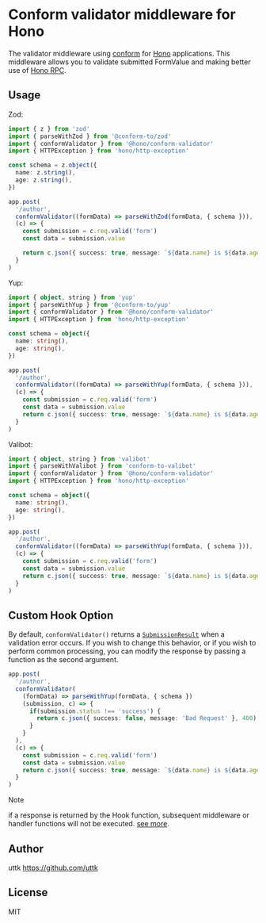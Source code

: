 # Conform validator middleware for Hono

The validator middleware using [conform](https://conform.guide) for [Hono](https://honojs.dev) applications. This middleware allows you to validate submitted FormValue and making better use of [Hono RPC](https://hono.dev/docs/guides/rpc).

## Usage

Zod:

```ts
import { z } from 'zod'
import { parseWithZod } from '@conform-to/zod'
import { conformValidator } from '@hono/conform-validator'
import { HTTPException } from 'hono/http-exception'

const schema = z.object({
  name: z.string(),
  age: z.string(),
})

app.post(
  '/author',
  conformValidator((formData) => parseWithZod(formData, { schema })),
  (c) => {
    const submission = c.req.valid('form')
    const data = submission.value

    return c.json({ success: true, message: `${data.name} is ${data.age}` })
  }
)
```

Yup:

```ts
import { object, string } from 'yup'
import { parseWithYup } from '@conform-to/yup'
import { conformValidator } from '@hono/conform-validator'
import { HTTPException } from 'hono/http-exception'

const schema = object({
  name: string(),
  age: string(),
})

app.post(
  '/author',
  conformValidator((formData) => parseWithYup(formData, { schema })),
  (c) => {
    const submission = c.req.valid('form')
    const data = submission.value
    return c.json({ success: true, message: `${data.name} is ${data.age}` })
  }
)
```

Valibot:

```ts
import { object, string } from 'valibot'
import { parseWithValibot } from 'conform-to-valibot'
import { conformValidator } from '@hono/conform-validator'
import { HTTPException } from 'hono/http-exception'

const schema = object({
  name: string(),
  age: string(),
})

app.post(
  '/author',
  conformValidator((formData) => parseWithYup(formData, { schema })),
  (c) => {
    const submission = c.req.valid('form')
    const data = submission.value
    return c.json({ success: true, message: `${data.name} is ${data.age}` })
  }
)
```

## Custom Hook Option

By default, `conformValidator()` returns a [`SubmissionResult`](https://github.com/edmundhung/conform/blob/6b98c077d757edd4846321678dfb6de283c177b1/packages/conform-dom/submission.ts#L40-L47) when a validation error occurs. If you wish to change this behavior, or if you wish to perform common processing, you can modify the response by passing a function as the second argument.

```ts
app.post(
  '/author',
  conformValidator(
    (formData) => parseWithYup(formData, { schema })
    (submission, c) => {
      if(submission.status !== 'success') {
        return c.json({ success: false, message: 'Bad Request' }, 400)
      }
    }
  ),
  (c) => {
    const submission = c.req.valid('form')
    const data = submission.value
    return c.json({ success: true, message: `${data.name} is ${data.age}` })
  }
)
```

> [!NOTE]
> if a response is returned by the Hook function, subsequent middleware or handler functions will not be executed. [see more](https://hono.dev/docs/concepts/middleware).

## Author

uttk <https://github.com/uttk>

## License

MIT
